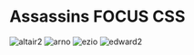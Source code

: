 # Assassins FOCUS CSS
 
![altair2](https://user-images.githubusercontent.com/56477695/173368203-b55637c5-7344-464e-986d-a22bf3fac86b.jpg)
![arno](https://user-images.githubusercontent.com/56477695/173368226-084ca3a2-7f97-44f2-b661-ac076c7c844f.jpg)
![ezio](https://user-images.githubusercontent.com/56477695/173368235-92c86513-a082-480b-8612-f35ff7e66baa.jpg)
![edward2](https://user-images.githubusercontent.com/56477695/173368243-6f8a7d88-12ce-47d6-a323-e8e69fd241b4.jpg)
